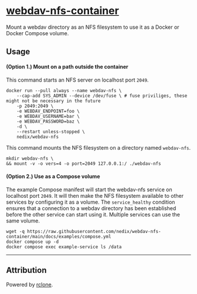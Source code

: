 # [webdav-nfs-container](https://github.com/nedix/webdav-nfs-container)

Mount a webdav directory as an NFS filesystem to use it as a Docker or Docker Compose volume.

## Usage

#### (Option 1.) Mount on a path outside the container

This command starts an NFS server on localhost port `2049`.

```shell
docker run --pull always --name webdav-nfs \
    --cap-add SYS_ADMIN --device /dev/fuse \ # fuse priviliges, these might not be necessary in the future
    -p 2049:2049 \
    -e WEBDAV_ENDPOINT=foo \
    -e WEBDAV_USERNAME=bar \
    -e WEBDAV_PASSWORD=baz \
    -d \
    --restart unless-stopped \
    nedix/webdav-nfs
```

This command mounts the NFS filesystem on a directory named `webdav-nfs`.

```shell
mkdir webdav-nfs \
&& mount -v -o vers=4 -o port=2049 127.0.0.1:/ ./webdav-nfs
```

#### (Option 2.) Use as a Compose volume

The example Compose manifest will start the webdav-nfs service on localhost port `2049`.
It will then make the NFS filesystem available to other services by configuring it as a volume.
The `service_healthy` condition ensures that a connection to a webdav directory has been established before the other service can start using it.
Multiple services can use the same volume.

```shell
wget -q https://raw.githubusercontent.com/nedix/webdav-nfs-container/main/docs/examples/compose.yml
docker compose up -d
docker compose exec example-service ls /data
```

<hr>

## Attribution

Powered by [rclone].

[rclone]: https://github.com/rclone/rclone
